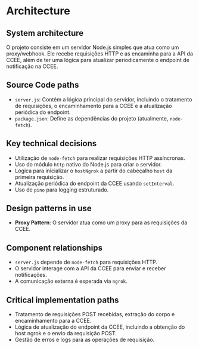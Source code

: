 # Architecture

## System architecture
O projeto consiste em um servidor Node.js simples que atua como um proxy/webhook. Ele recebe requisições HTTP e as encaminha para a API da CCEE, além de ter uma lógica para atualizar periodicamente o endpoint de notificação na CCEE.

## Source Code paths
- `server.js`: Contém a lógica principal do servidor, incluindo o tratamento de requisições, o encaminhamento para a CCEE e a atualização periódica do endpoint.
- `package.json`: Define as dependências do projeto (atualmente, `node-fetch`).

## Key technical decisions
- Utilização de `node-fetch` para realizar requisições HTTP assíncronas.
- Uso do módulo `http` nativo do Node.js para criar o servidor.
- Lógica para inicializar o `hostNgrok` a partir do cabeçalho `host` da primeira requisição.
- Atualização periódica do endpoint da CCEE usando `setInterval`.
- Uso de `pino` para logging estruturado.

## Design patterns in use
- **Proxy Pattern**: O servidor atua como um proxy para as requisições da CCEE.

## Component relationships
- `server.js` depende de `node-fetch` para requisições HTTP.
- O servidor interage com a API da CCEE para enviar e receber notificações.
- A comunicação externa é esperada via `ngrok`.

## Critical implementation paths
- Tratamento de requisições POST recebidas, extração do corpo e encaminhamento para a CCEE.
- Lógica de atualização do endpoint da CCEE, incluindo a obtenção do host ngrok e o envio da requisição POST.
- Gestão de erros e logs para as operações de requisição.